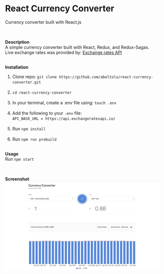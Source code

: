 # React Currency Converter
Currency converter built with React.js<br/><br/><br/>

<b>Description</b><br/>
A simple currency converter built with React, Redux, and Redux-Sagas.<br/>
Live exchange rates was provided by: <a href="https://exchangeratesapi.io" target="_blank">Exchange rates API</a>
<br/><br/>

<b>Installation</b><br/>
1. Clone repo: `git clone https://github.com/abeltolu/react-currency-converter.git`<br/><br/>
2. `cd react-currency-converter`<br/><br/>
3. In your terminal, create a .env file using: `touch .env`<br/><br/>
4. Add the following to your `.env` file: <br/>
`API_BASE_URL = https://api.exchangeratesapi.io/`<br/><br/>
5. Run `npm install`<br/><br/>
6. Run `npm run prebuild`<br/><br/>

<b>Usage</b><br/>
Run `npm start`<br/><br/><br/>

<b>Screenshot</b>
![alt text](https://raw.githubusercontent.com/abeltolu/react-currency-converter/master/assets/screenshot.png)